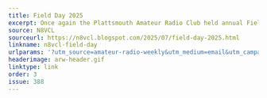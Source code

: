 ```yaml
---
title: Field Day 2025
excerpt: Once again the Plattsmouth Amateur Radio Club held annual Field Day operations at Young Park in Murray Nebraska.
source: N8VCL
sourceurl: https://n8vcl.blogspot.com/2025/07/field-day-2025.html
linkname: n8vcl-field-day
urlparams: '?utm_source=amateur-radio-weekly&utm_medium=email&utm_campaign=newsletter'
headerimage: arw-header.gif
linktype: link
order: 3
issue: 388
---
```

